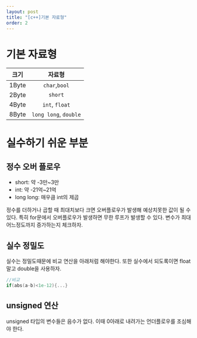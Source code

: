 ```yaml
---
layout: post
title: "[c++]기본 자료형"
order: 2
---
```


# 기본 자료형

|크기|자료형|
|:---:|:---:|
|1Byte|`char`,`bool`|
|2Byte|`short`|
|4Byte|`int`, `float`|
|8Byte|`long long`, `double`|

# 실수하기 쉬운 부분

## 정수 오버 플로우

* short: 약 -3만~3만
* int: 약 -21억~21억
* long long: 매우큼 int의 제곱

정수를 더하거나 곱할 때 최대치보다 크면 오버플로우가 발생해 예상치못한 값이 될 수 있다. 특히 for문에서 오버플로우가 발생하면 무한 루프가 발생할 수 있다. 변수가 최대 어느정도까지 증가하는지 체크하자. 

## 실수 정밀도

실수는 정밀도때문에 비교 연산을 아래처럼 해야한다. 또한 실수에서 되도록이면 float 말고 double을 사용하자. 

```cpp
//비교
if(abs(a-b)<1e-12){...}
```

## unsigned 연산

unsigned 타입의 변수들은 음수가 없다. 이때 0아래로 내려가는 언더플로우를 조심해야 한다.